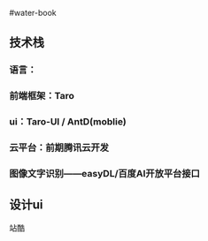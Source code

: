 #water-book
## 技术栈
### 语言：
### 前端框架：Taro
### ui：Taro-UI  / AntD(moblie)
### 云平台：前期腾讯云开发
### 图像文字识别——easyDL/百度AI开放平台接口
## 设计ui
站酷  